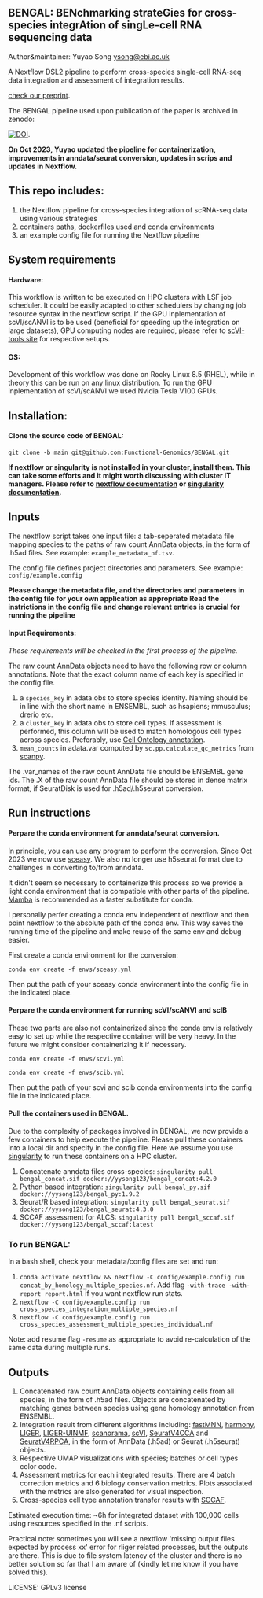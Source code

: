 ## BENGAL: BENchmarking strateGies for cross-species integrAtion of singLe-cell RNA sequencing data ##

Author&maintainer: Yuyao Song <ysong@ebi.ac.uk>

A Nextflow DSL2 pipeline to perform cross-species single-cell RNA-seq data integration and assessment of integration results.

[check our preprint](https://www.biorxiv.org/content/10.1101/2022.09.27.509674v2).

The BENGAL pipeline used upon publication of the paper is archived in zenodo:

[![DOI](https://zenodo.org/badge/467978419.svg)](https://zenodo.org/badge/latestdoi/467978419).

**On Oct 2023, Yuyao updated the pipeline for containerization, improvements in anndata/seurat conversion, updates in scrips and updates in Nextflow.**

## This repo includes:

1) the Nextflow pipeline for cross-species integration of scRNA-seq data using various strategies
2) containers paths, dockerfiles used and conda environments
3) an example config file for running the Nextflow pipeline

## System requirements
#### Hardware:
This workflow is written to be executed on HPC clusters with LSF job scheduler. It could be easily adapted to other schedulers by changing job resource syntax in the nextflow script. If the GPU inplementation of scVI/scANVI is to be used (beneficial for speeding up the integration on large datasets), GPU computing nodes are required, please refer to [scVI-tools site](https://scvi-tools.org/) for respective setups.

#### OS:
Development of this workflow was done on Rocky Linux 8.5 (RHEL), while in theory this can be run on any linux distribution. To run the GPU inplementation of scVI/scANVI we used Nvidia Tesla V100 GPUs. 

## Installation:

#### Clone the source code of BENGAL:
`git clone -b main git@github.com:Functional-Genomics/BENGAL.git`

**If nextflow or singularity is not installed in your cluster, install them. This can take some efforts and it might worth discussing with cluster IT managers. Please refer to [nextflow documentation](https://www.nextflow.io/docs/latest/getstarted.html) or [singularity documentation](https://singularity-tutorial.github.io/01-installation/).** 


## Inputs
The nextflow script takes one input file: a tab-seperated metadata file mapping species to the paths of raw count AnnData objects, in the form of .h5ad files. See example: `example_metadata_nf.tsv`. 

The config file defines project directories and parameters. See example: `config/example.config`

**Please change the metadata file, and the directories and parameters in the config file for your own application as appropriate**
**Read the instrictions in the config file and change relevant entries is crucial for running the pipeline**

#### Input Requirements:
*These requirements will be checked in the first process of the pipeline.*

The raw count AnnData objects need to have the following row or column annotations. Note that the exact column name of each key is specified in the config file.

1) a `species_key` in adata.obs to store species identity. Naming should be in line with the short name in ENSEMBL, such as hsapiens; mmusculus; drerio etc.
2) a `cluster_key` in adata.obs to store cell types. If assessment is performed, this column will be used to match homologous cell types across species. Preferably, use [Cell Ontology annotation](https://obofoundry.org/ontology/cl.html). 
3) `mean_counts` in adata.var computed by `sc.pp.calculate_qc_metrics` from [scanpy](https://github.com/scverse/scanpy).

The .var_names of the raw count AnnData file should be ENSEMBL gene ids.
The .X of the raw count AnnData file should be stored in dense matrix format, if SeuratDisk is used for .h5ad/.h5seurat conversion.


## Run instructions

#### Perpare the conda environment for anndata/seurat conversion. 
In principle, you can use any program to perform the conversion. Since Oct 2023 we now use [sceasy](https://github.com/cellgeni/sceasy). We also no longer use h5seurat format due to challenges in converting to/from anndata. 

It didn't seem so necessary to containerize this process so we provide a light conda environment that is compatible with other parts of the pipeline. [Mamba](https://github.com/mamba-org/mamba) is recommended as a faster substitute for conda. 

I personally perfer creating a conda env independent of nextflow and then point nextflow to the absolute path of the conda env. This way saves the running time of the pipeline and make reuse of the same env and debug easier.

First create a conda environment for the conversion:

`conda env create -f envs/sceasy.yml`

Then put the path of your sceasy conda environment into the config file in the indicated place.

#### Perpare the conda environment for running scVI/scANVI and scIB

These two parts are also not containerized since the conda env is relatively easy to set up while the respective container will be very heavy. In the future we might consider containerizing it if necessary.

`conda env create -f envs/scvi.yml`

`conda env create -f envs/scib.yml`

Then put the path of your scvi and scib conda environments into the config file in the indicated place.

#### Pull the containers used in BENGAL. 
Due to the complexity of packages involved in BENGAL, we now provide a few containers to help execute the pipeline. Please pull these containers into a local dir and specify in the config file. Here we assume you use [singularity](https://sylabs.io/) to run these containers on a HPC cluster.

1. Concatenate anndata files cross-species: `singularity pull bengal_concat.sif docker://yysong123/bengal_concat:4.2.0`
2. Python based integration: `singularity pull bengal_py.sif docker://yysong123/bengal_py:1.9.2`
3. Seurat/R based integration: `singularity pull bengal_seurat.sif docker://yysong123/bengal_seurat:4.3.0`
4. SCCAF assessment for ALCS: `singularity pull bengal_sccaf.sif docker://yysong123/bengal_sccaf:latest` 

### To run BENGAL:
In a bash shell, check your metadata/config files are set and run:

1) `conda activate nextflow && nextflow -C config/example.config run concat_by_homology_multiple_species.nf`. Add flag `-with-trace -with-report report.html` if you want nextflow run stats.
2) `nextflow -C config/example.config run cross_species_integration_multiple_species.nf`
3) `nextflow -C config/example.config run cross_species_assessment_multiple_species_individual.nf`

Note: add resume flag `-resume` as appropriate to avoid re-calculation of the same data during multiple runs.

## Outputs

1) Concatenated raw count AnnData objects containing cells from all species, in the form of .h5ad files. Objects are concatenated by matching genes between species using gene homology annotation from ENSEMBL.  
2) Integration result from different algorithms including: [fastMNN](https://bioconductor.org/packages/release/bioc/html/batchelor.html), [harmony](https://github.com/slowkow/harmonypy), [LIGER](https://github.com/welch-lab/liger), [LIGER-UINMF](https://github.com/welch-lab/liger), [scanorama](https://github.com/brianhie/scanorama), [scVI](https://scvi-tools.org/), [SeuratV4CCA](https://satijalab.org/seurat/) and [SeuratV4RPCA](https://satijalab.org/seurat/), in the form of AnnData (.h5ad) or Seurat (.h5seurat) objects.
3) Respective UMAP visualizations with species; batches or cell types color code.
4) Assessment metrics for each integrated results. There are 4 batch correction metrics and 6 biology conservation metrics. Plots associated with the metrics are also generated for visual inspection. 
5) Cross-species cell type annotation transfer results with [SCCAF](https://github.com/SCCAF/sccaf).

Estimated execution time: ~6h for integrated dataset with 100,000 cells using resources specified in the .nf scripts.

Practical note: sometimes you will see a nextflow 'missing output files expected by process xx' error for rliger related processes, but the outputs are there. This is due to file system latency of the cluster and there is no better solution so far that I am aware of (kindly let me know if you have solved this).

LICENSE: GPLv3 license


